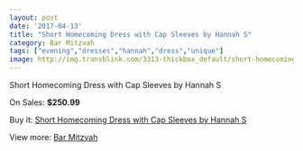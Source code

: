 ```yaml
---
layout: post
date: '2017-04-13'
title: "Short Homecoming Dress with Cap Sleeves by Hannah S"
category: Bar Mitzvah
tags: ["evening","dresses","hannah","dress","unique"]
image: http://img.transblink.com/3313-thickbox_default/short-homecoming-dress-with-cap-sleeves-by-hannah-s.jpg
---
```

Short Homecoming Dress with Cap Sleeves by Hannah S

On Sales: **$250.99**
<a href="https://www.transblink.com/en/bar-mitzvah/1045-short-homecoming-dress-with-cap-sleeves-by-hannah-s.html"><amp-img layout="responsive" width="600" height="600" src="//img.transblink.com/3313-thickbox_default/short-homecoming-dress-with-cap-sleeves-by-hannah-s.jpg" alt="Short Homecoming Dress with Cap Sleeves by Hannah S 0" /></a>
<a href="https://www.transblink.com/en/bar-mitzvah/1045-short-homecoming-dress-with-cap-sleeves-by-hannah-s.html"><amp-img layout="responsive" width="600" height="600" src="//img.transblink.com/3316-thickbox_default/short-homecoming-dress-with-cap-sleeves-by-hannah-s.jpg" alt="Short Homecoming Dress with Cap Sleeves by Hannah S 1" /></a>
<a href="https://www.transblink.com/en/bar-mitzvah/1045-short-homecoming-dress-with-cap-sleeves-by-hannah-s.html"><amp-img layout="responsive" width="600" height="600" src="//img.transblink.com/3315-thickbox_default/short-homecoming-dress-with-cap-sleeves-by-hannah-s.jpg" alt="Short Homecoming Dress with Cap Sleeves by Hannah S 2" /></a>
<a href="https://www.transblink.com/en/bar-mitzvah/1045-short-homecoming-dress-with-cap-sleeves-by-hannah-s.html"><amp-img layout="responsive" width="600" height="600" src="//img.transblink.com/3314-thickbox_default/short-homecoming-dress-with-cap-sleeves-by-hannah-s.jpg" alt="Short Homecoming Dress with Cap Sleeves by Hannah S 3" /></a>

Buy it: [Short Homecoming Dress with Cap Sleeves by Hannah S](https://www.transblink.com/en/bar-mitzvah/1045-short-homecoming-dress-with-cap-sleeves-by-hannah-s.html "Short Homecoming Dress with Cap Sleeves by Hannah S")

View more: [Bar Mitzvah](https://www.transblink.com/en/2-bar-mitzvah "Bar Mitzvah")